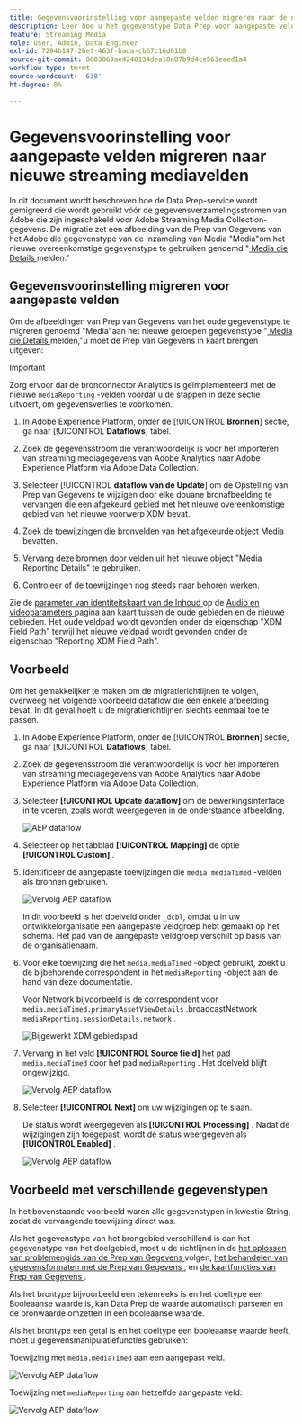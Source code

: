 ```yaml
---
title: Gegevensvoorinstelling voor aangepaste velden migreren naar de nieuwe streaming mediavelden
description: Leer hoe u het gegevenstype Data Prep voor aangepaste velden kunt migreren naar de nieuwe Streaming Media-velden
feature: Streaming Media
role: User, Admin, Data Engineer
exl-id: 7294b147-2bef-463f-bada-cb67c16d01b0
source-git-commit: 0083869ae4248134dea18a87b9d4ce563eeed1a4
workflow-type: tm+mt
source-wordcount: '638'
ht-degree: 0%

---
```


# Gegevensvoorinstelling voor aangepaste velden migreren naar nieuwe streaming mediavelden

In dit document wordt beschreven hoe de Data Prep-service wordt gemigreerd die wordt gebruikt vóór de gegevensverzamelingsstromen van Adobe die zijn ingeschakeld voor Adobe Streaming Media Collection-gegevens. De migratie zet een afbeelding van de Prep van Gegevens van het Adobe die gegevenstype van de Inzameling van Media &quot;Media&quot;om het nieuwe overeenkomstige gegevenstype te gebruiken genoemd &quot;[ Media die Details ](https://experienceleague.adobe.com/en/docs/experience-platform/xdm/data-types/media-reporting-details) melden.&quot;

## Gegevensvoorinstelling migreren voor aangepaste velden

Om de afbeeldingen van Prep van Gegevens van het oude gegevenstype te migreren genoemd &quot;Media&quot;aan het nieuwe geroepen gegevenstype &quot;[ Media die Details ](https://experienceleague.adobe.com/en/docs/experience-platform/xdm/data-types/media-reporting-details) melden,&quot;u moet de Prep van Gegevens in kaart brengen uitgeven:

>[!IMPORTANT]
>
>Zorg ervoor dat de bronconnector Analytics is geïmplementeerd met de nieuwe `mediaReporting` -velden voordat u de stappen in deze sectie uitvoert, om gegevensverlies te voorkomen.

1. In Adobe Experience Platform, onder de [!UICONTROL **Bronnen**] sectie, ga naar [!UICONTROL **Dataflows**] tabel.

1. Zoek de gegevensstroom die verantwoordelijk is voor het importeren van streaming mediagegevens van Adobe Analytics naar Adobe Experience Platform via Adobe Data Collection.

1. Selecteer [!UICONTROL **dataflow van de Update**] om de Opstelling van Prep van Gegevens te wijzigen door elke douane bronafbeelding te vervangen die een afgekeurd gebied met het nieuwe overeenkomstige gebied van het nieuwe voorwerp XDM bevat.

1. Zoek de toewijzingen die bronvelden van het afgekeurde object Media bevatten.

1. Vervang deze bronnen door velden uit het nieuwe object &quot;Media Reporting Details&quot; te gebruiken.

1. Controleer of de toewijzingen nog steeds naar behoren werken.

Zie de [ parameter van identiteitskaart van de Inhoud ](https://experienceleague.adobe.com/en/docs/media-analytics/using/implementation/variables/audio-video-parameters#content-id) op de [ Audio en videoparameters ](https://experienceleague.adobe.com/en/docs/media-analytics/using/implementation/variables/audio-video-parameters) pagina aan kaart tussen de oude gebieden en de nieuwe gebieden. Het oude veldpad wordt gevonden onder de eigenschap &quot;XDM Field Path&quot; terwijl het nieuwe veldpad wordt gevonden onder de eigenschap &quot;Reporting XDM Field Path&quot;.

## Voorbeeld

Om het gemakkelijker te maken om de migratierichtlijnen te volgen, overweeg het volgende voorbeeld dataflow die één enkele afbeelding bevat. In dit geval hoeft u de migratierichtlijnen slechts eenmaal toe te passen.

1. In Adobe Experience Platform, onder de [!UICONTROL **Bronnen**] sectie, ga naar [!UICONTROL **Dataflows**] tabel.

1. Zoek de gegevensstroom die verantwoordelijk is voor het importeren van streaming mediagegevens van Adobe Analytics naar Adobe Experience Platform via Adobe Data Collection.

1. Selecteer **[!UICONTROL Update dataflow]** om de bewerkingsinterface in te voeren, zoals wordt weergegeven in de onderstaande afbeelding.

   ![ AEP dataflow ](assets/aep-dataflow.jpeg)

1. Selecteer op het tabblad **[!UICONTROL Mapping]** de optie **[!UICONTROL Custom]** .

1. Identificeer de aangepaste toewijzingen die `media.mediaTimed` -velden als bronnen gebruiken.

   ![ Vervolg AEP dataflow ](assets/aep-dataflow2.jpeg)

   In dit voorbeeld is het doelveld onder `_dcbl`, omdat u in uw ontwikkelorganisatie een aangepaste veldgroep hebt gemaakt op het schema. Het pad van de aangepaste veldgroep verschilt op basis van de organisatienaam.

1. Voor elke toewijzing die het `media.mediaTimed` -object gebruikt, zoekt u de bijbehorende correspondent in het `mediaReporting` -object aan de hand van deze documentatie.

   Voor Network bijvoorbeeld is de correspondent voor `media.mediaTimed.primaryAssetViewDetails` .broadcastNetwork `mediaReporting.sessionDetails.network` .

   ![ Bijgewerkt XDM gebiedspad ](assets/xdm-field-path-old-and-new.jpeg)

1. Vervang in het veld **[!UICONTROL Source field]** het pad `media.mediaTimed` door het pad `mediaReporting` . Het doelveld blijft ongewijzigd.

   ![ Vervolg AEP dataflow ](assets/aep-dataflow3.jpeg)

1. Selecteer **[!UICONTROL Next]** om uw wijzigingen op te slaan.

   De status wordt weergegeven als **[!UICONTROL Processing]** . Nadat de wijzigingen zijn toegepast, wordt de status weergegeven als **[!UICONTROL Enabled]** .

   ![ Vervolg AEP dataflow ](assets/aep-dataflow5.jpeg)

## Voorbeeld met verschillende gegevenstypen

In het bovenstaande voorbeeld waren alle gegevenstypen in kwestie String, zodat de vervangende toewijzing direct was.

Als het gegevenstype van het brongebied verschillend is dan het gegevenstype van het doelgebied, moet u de richtlijnen in de [ het oplossen van problemengids van de Prep van Gegevens ](https://experienceleague.adobe.com/en/docs/experience-platform/data-prep/troubleshooting-guide) volgen, [ het behandelen van gegevensformaten met de Prep van Gegevens ](https://experienceleague.adobe.com/en/docs/experience-platform/data-prep/data-handling), en [ de kaartfuncties van Prep van Gegevens ](https://experienceleague.adobe.com/en/docs/experience-platform/data-prep/data-handling).

Als het brontype bijvoorbeeld een tekenreeks is en het doeltype een Booleaanse waarde is, kan Data Prep de waarde automatisch parseren en de bronwaarde omzetten in een booleaanse waarde.

Als het brontype een getal is en het doeltype een booleaanse waarde heeft, moet u gegevensmanipulatiefuncties gebruiken:

Toewijzing met `media.mediaTimed` aan een aangepast veld.

![ Vervolg AEP dataflow ](assets/aep-dataflow6.jpeg)

Toewijzing met `mediaReporting` aan hetzelfde aangepaste veld:

![ Vervolg AEP dataflow ](assets/aep-dataflow7.jpeg)
